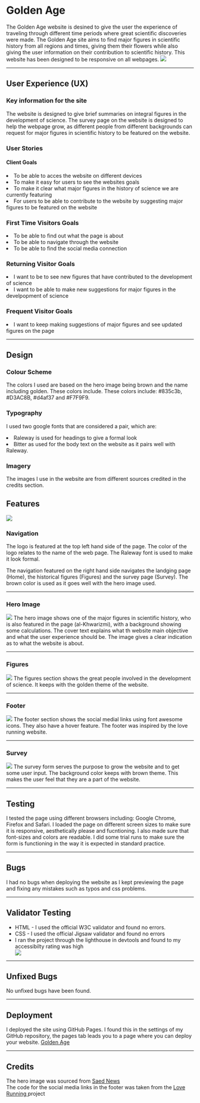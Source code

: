 # Golden Age

The Golden Age website is desined to give the user the experience of traveling through different time periods where great scientific discoveries were made.
The Golden Age site aims to find major figures in scientific history from all regions and times, giving them their flowers while also giving the user information on their contribution to scientific history. This website has been designed to be responsive on all webpages.
<img src="assets/images/Untitled.png">
<hr>


## User Experience (UX)
### Key information for the site
The website is designed to give brief summaries on integral figures in the development of science. The survey page on the website is designed to help the webpage grow, as different people from different backgrounds can request for major figures in scientific history to be featured on the website.
### User Stories
#### Client Goals
<li>To be able to acces the website on different devices</li>
<li>To make it easy for users to see the websites goals</li>
<li>To make it clear what major figures in the history of science we are currently featuring</li>
<li>For users to be able to contribute to the website by suggesting major figures to be featured on the website</li>

### First Time Visitors Goals
<li>To be able to find out what the page is about</li>
<li>To be able to navigate through the website</li>
<li>To be able to find the social media connection</li>

### Returning Visitor Goals
<li>I want to be to see new figures that have contributed to the development of science</li>
<li>I want to be able to make new suggestions for major figures in the develpopment of science</li>

### Frequent Visitor Goals
<li>I want to keep making suggestions of major figures and see updated figures on the page</li>

<hr>

## Design 

### Colour Scheme
The colors I used are based on the hero image being brown and the name including golden. These colors include. These colors include: #835c3b, #D3AC8B, #d4af37 and #F7F9F9.

### Typography
I used two google fonts that are considered a pair, which are:
<li>Raleway is used for headings to give a formal look</li>
<li>Bitter as used for the body text on the website as it pairs well with Raleway.</li> 

### Imagery
The images I use in the website are from different sources credited in the credits section.
## Features
<img src="assets/images/Nav-bar-golden-age.png">

### Navigation
The logo is featured at the top left hand side of the page. The color of the logo relates to the name of the web page. The Raleway font is used to make it look formal.

The navigation featured on the right hand side navigates the landging page (Home), the historical figures (Figures) and the survey page (Survey). The brown color is used as it goes well with the hero image used.
<hr>

### Hero Image
<img src="assets/images/hero-image-html.png">
The hero image shows one of the major figures in scientific history, who is also featured in the page (al-Khwarizmi), with a background showing some calculations.
The cover text explains what th website main objective and what the user experience should be.
The image gives a clear indication as to what the website is about.
<hr>

### Figures
<img src="assets/images/figures-section.png">
The figures section shows the great people involved in the development of science.
It keeps with the golden theme of the website.
<hr>

### Footer
<img src="assets/images/footer-html.png">
The footer section shows the social medial links using font awesome icons. They also have a hover feature. The footer was inspired by the love running website. 
<hr>

### Survey
<img src="assets/images/Survey-form.png">
The survey form serves the purpose to grow the website and to get some user input.
The background color keeps with brown theme.
This makes the user feel that they are a part of the website.
<hr>

## Testing

I tested the page using different browsers including: Google Chrome, Firefox and Safari.
I loaded the page on different screen sizes to make sure it is responsive, aesthetically please and fucntioning.
I also made sure that font-sizes and colors are readable.
I did some trial runs to make sure the form is functioning in the way it is expected in standard practice.
<hr>

## Bugs
I had no bugs when deploying the website as I kept previewing the page and fixing any mistakes such as typos and css problems.

<hr>

## Validator Testing
<ul>
 <li>HTML - I used the official W3C validator and found no errors.</li>
 <li>CSS - I used the official Jigsaw validator and found no errors</li>
 <li>I ran the project through the lighthouse in devtools and found to my accessibilty rating was high</li>
 <img src="assets/images/dev-tools-html.png">
 </ul>

<hr>

 ## Unfixed Bugs
No unfixed bugs have been found.

<hr>

## Deployment
 I deployed the site using GitHub Pages.
 I found this in the settings of my GitHub repository, the pages tab leads you to a page where you can deploy your website.
<a href="https://jibab96.github.io/Golden-Age-Page-/index.html">Golden Age</a>

<hr>

## Credits
The hero image was sourced from <a href="https://saednews.com/en/post/muhammad-ibn-musa-al-khawarizmi-algorithmi-mathematical-genius-and-founder-of-algebra"> Saed News </a>
<br>
The code for the social media links in the footer was taken from the <a href="https://jibab96.github.io/love-running-walkthrough/">Love Running </a> project
